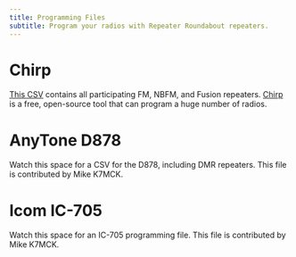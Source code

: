 ```yaml
---
title: Programming Files
subtitle: Program your radios with Repeater Roundabout repeaters.
---
```


# Chirp 

[This CSV](https://raw.githubusercontent.com/QCaudron/repeater_roundabout/main/assets/rr_frequencies.csv) contains all participating FM, NBFM, and Fusion repeaters. [Chirp](https://chirp.danplanet.com/projects/chirp/wiki/Home) is a free, open-source tool that can program a huge number of radios.


# AnyTone D878

Watch this space for a CSV for the D878, including DMR repeaters. This file is contributed by Mike K7MCK.


# Icom IC-705

Watch this space for an IC-705 programming file. This file is contributed by Mike K7MCK.